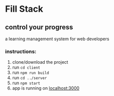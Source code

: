 # Fill Stack
## control your progress
a learning management system for web developers

### instructions:
1. clone/download the project
2. run `cd client`
3. run `npm run build`
4. run `cd ../server`
5. run `npm start`
6. app is running on [localhost:3000](http://localhost:3000)